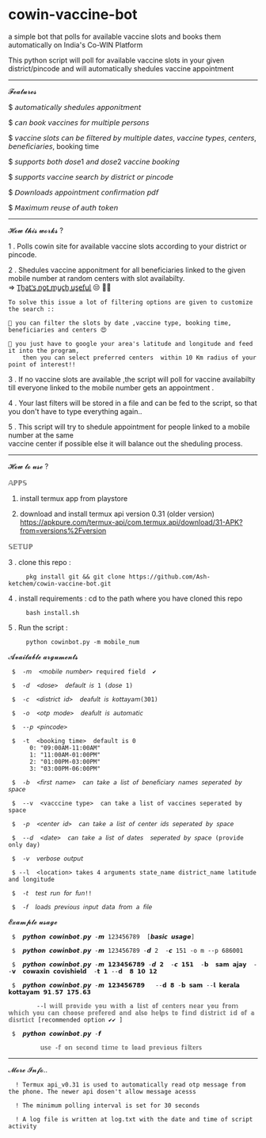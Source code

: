# cowin-vaccine-bot

a simple bot that polls for available vaccine slots and books them automatically on  India's Co-WIN Platform

This python script will poll for available vaccine slots in your given district/pincode and will automatically shedules vaccine appointment

 -----------------------------------------------------------


𝓕𝓮𝓪𝓽𝓾𝓻𝓮𝓼

$  𝘢𝘶𝘵𝘰𝘮𝘢𝘵𝘪𝘤𝘢𝘭𝘭𝘺 𝘴𝘩𝘦𝘥𝘶𝘭𝘦𝘴 𝘢𝘱𝘱𝘰𝘯𝘪𝘵𝘮𝘦𝘯𝘵

$  𝘤𝘢𝘯 𝘣𝘰𝘰𝘬 𝘷𝘢𝘤𝘤𝘪𝘯𝘦𝘴 𝘧𝘰𝘳 𝘮𝘶𝘭𝘵𝘪𝘱𝘭𝘦 𝘱𝘦𝘳𝘴𝘰𝘯𝘴

$  𝘷𝘢𝘤𝘤𝘪𝘯𝘦 𝘴𝘭𝘰𝘵𝘴 𝘤𝘢𝘯 𝘣𝘦 𝘧𝘪𝘭𝘵𝘦𝘳𝘦𝘥 𝘣𝘺 𝘮𝘶𝘭𝘵𝘪𝘱𝘭𝘦 𝘥𝘢𝘵𝘦𝘴, 𝘷𝘢𝘤𝘤𝘪𝘯𝘦 𝘵𝘺𝘱𝘦𝘴, 𝘤𝘦𝘯𝘵𝘦𝘳𝘴, 𝘣𝘦𝘯𝘦𝘧𝘪𝘤𝘪𝘢𝘳𝘪𝘦𝘴, booking time

$  𝘴𝘶𝘱𝘱𝘰𝘳𝘵𝘴 𝘣𝘰𝘵𝘩 𝘥𝘰𝘴𝘦1 𝘢𝘯𝘥 𝘥𝘰𝘴𝘦2 𝘷𝘢𝘤𝘤𝘪𝘯𝘦 𝘣𝘰𝘰𝘬𝘪𝘯𝘨

$  𝘴𝘶𝘱𝘱𝘰𝘳𝘵𝘴 𝘷𝘢𝘤𝘤𝘪𝘯𝘦 𝘴𝘦𝘢𝘳𝘤𝘩 𝘣𝘺 𝘥𝘪𝘴𝘵𝘳𝘪𝘤𝘵 𝘰𝘳 𝘱𝘪𝘯𝘤𝘰𝘥𝘦

$ 𝘋𝘰𝘸𝘯𝘭𝘰𝘢𝘥𝘴 𝘢𝘱𝘱𝘰𝘪𝘯𝘵𝘮𝘦𝘯𝘵 𝘤𝘰𝘯𝘧𝘪𝘳𝘮𝘢𝘵𝘪𝘰𝘯 𝘱𝘥𝘧

$ 𝘔𝘢𝘹𝘪𝘮𝘶𝘮 𝘳𝘦𝘶𝘴𝘦 𝘰𝘧 𝘢𝘶𝘵𝘩 𝘵𝘰𝘬𝘦𝘯 

  
  -----------------------------------------------------------


𝓗𝓸𝔀 𝓽𝓱𝓲𝓼 𝔀𝓸𝓻𝓴𝓼  ?

1 . Polls cowin site for available vaccine slots according to your district or pincode.

2 . Shedules vaccine apponitment for all beneficiaries linked to the given mobile number at random centers with slot availabilty.  
     => T̳h̳a̳t̳'̳s̳ ̳n̳o̳t̳ ̳m̳u̳c̳h̳ ̳u̳s̳e̳f̳u̳l̳ 😒 🤦‍♂️

    To solve this issue a lot of filtering options are given to customize the search ::
    
    🎀 you can filter the slots by date ,vaccine type, booking time, beneficiaries and centers 😍
    
    🎀 you just have to google your area's latitude and longitude and feed it into the program,
        then you can select preferred centers  within 10 Km radius of your point of interest!!
        
3 . If no vaccine slots are available ,the script will poll for vaccine availabilty till everyone  linked to  the mobile number gets an appointment .

4 . Your last filters will be stored in a file and can be fed to the script, so that you don't have  to type everything again..

5 . This script will try to shedule appointment for people linked to a mobile number at the same    
    vaccine center if possible else it will balance out the sheduling process.
    
 
 
  ------------------------------------------------------------
 
  
 𝓗𝓸𝔀 𝓽𝓸 𝓾𝓼𝓮  ?
  
  𝔸ℙℙ𝕊
  
  1. install termux app from playstore 
  
  2. download and install termux api version 0.31 (older version) 
     https://apkpure.com/termux-api/com.termux.api/download/31-APK?from=versions%2Fversion
     
  𝕊𝔼𝕋𝕌ℙ   
  
  3 . clone this repo :  
  
         pkg install git && git clone https://github.com/Ash-ketchem/cowin-vaccine-bot.git
         
  4 . install requirements :
         cd to the path where you have cloned this repo
         
         bash install.sh
         
  5 . Run the script :
  
         python cowinbot.py -m mobile_num 
 
 
 
 
         
  𝓐𝓿𝓪𝓲𝓵𝓪𝓫𝓵𝓮 𝓪𝓻𝓰𝓾𝓶𝓮𝓷𝓽𝓼
  
     $  -𝘮  <𝘮𝘰𝘣𝘪𝘭𝘦 𝘯𝘶𝘮𝘣𝘦𝘳> required field  ✔
     
     $  -𝘥  <𝘥𝘰𝘴𝘦>  𝘥𝘦𝘧𝘢𝘶𝘭𝘵 𝘪𝘴 1 (𝘥𝘰𝘴𝘦 1)
     
     $  -𝘤  <𝘥𝘪𝘴𝘵𝘳𝘪𝘤𝘵 𝘪𝘥>  𝘥𝘦𝘢𝘧𝘶𝘭𝘵 𝘪𝘴 𝘬𝘰𝘵𝘵𝘢𝘺𝘢𝘮(301)
     
     $  -𝘰  <𝘰𝘵𝘱 𝘮𝘰𝘥𝘦>  𝘥𝘦𝘢𝘧𝘶𝘭𝘵 𝘪𝘴 𝘢𝘶𝘵𝘰𝘮𝘢𝘵𝘪𝘤
     
     $  --𝘱 <𝘱𝘪𝘯𝘤𝘰𝘥𝘦>
     
     $  -𝚝  <𝚋𝚘𝚘𝚔𝚒𝚗𝚐 𝚝𝚒𝚖𝚎>  𝚍𝚎𝚏𝚊𝚞𝚕𝚝 𝚒𝚜 𝟶 
          𝟶: "𝟶𝟿:𝟶𝟶𝙰𝙼-𝟷𝟷:𝟶𝟶𝙰𝙼"
          𝟷: "𝟷𝟷:𝟶𝟶𝙰𝙼-𝟶𝟷:𝟶𝟶𝙿𝙼"
          𝟸: "𝟶𝟷:𝟶𝟶𝙿𝙼-𝟶𝟹:𝟶𝟶𝙿𝙼"
          𝟹: "𝟶𝟹:𝟶𝟶𝙿𝙼-𝟶𝟼:𝟶𝟶𝙿𝙼"
          
     $  -𝘣  <𝘧𝘪𝘳𝘴𝘵 𝘯𝘢𝘮𝘦>  𝘤𝘢𝘯 𝘵𝘢𝘬𝘦 𝘢 𝘭𝘪𝘴𝘵 𝘰𝘧 𝘣𝘦𝘯𝘦𝘧𝘪𝘤𝘪𝘢𝘳𝘺 𝘯𝘢𝘮𝘦𝘴 𝘴𝘦𝘱𝘦𝘳𝘢𝘵𝘦𝘥 𝘣𝘺 𝘴𝘱𝘢𝘤𝘦
          
     $  --v  <vacccine type>  can take a list of vaccines seperated by space
     
     $  -𝘱  <𝘤𝘦𝘯𝘵𝘦𝘳 𝘪𝘥>  𝘤𝘢𝘯 𝘵𝘢𝘬𝘦 𝘢 𝘭𝘪𝘴𝘵 𝘰𝘧 𝘤𝘦𝘯𝘵𝘦𝘳 𝘪𝘥𝘴 𝘴𝘦𝘱𝘦𝘳𝘢𝘵𝘦𝘥 𝘣𝘺 𝘴𝘱𝘢𝘤𝘦
     
     $  --𝘥  <𝘥𝘢𝘵𝘦>  𝘤𝘢𝘯 𝘵𝘢𝘬𝘦 𝘢 𝘭𝘪𝘴𝘵 𝘰𝘧 𝘥𝘢𝘵𝘦𝘴  𝘴𝘦𝘱𝘦𝘳𝘢𝘵𝘦𝘥 𝘣𝘺 𝘴𝘱𝘢𝘤𝘦 (provide only day)
     
     $  -𝘷  𝘷𝘦𝘳𝘣𝘰𝘴𝘦 𝘰𝘶𝘵𝘱𝘶𝘵
     
     $ --𝚕  <𝚕𝚘𝚌𝚊𝚝𝚒𝚘𝚗> 𝚝𝚊𝚔𝚎𝚜 𝟺 𝚊𝚛𝚐𝚞𝚖𝚎𝚗𝚝𝚜 𝚜𝚝𝚊𝚝𝚎_𝚗𝚊𝚖𝚎 𝚍𝚒𝚜𝚝𝚛𝚒𝚌𝚝_𝚗𝚊𝚖𝚎 𝚕𝚊𝚝𝚒𝚝𝚞𝚍𝚎 𝚊𝚗𝚍 𝚕𝚘𝚗𝚐𝚒𝚝𝚞𝚍𝚎
     
     $  -𝘵  𝘵𝘦𝘴𝘵 𝘳𝘶𝘯 𝘧𝘰𝘳 𝘧𝘶𝘯!!
     
     $  -𝘧  𝘭𝘰𝘢𝘥𝘴 𝘱𝘳𝘦𝘷𝘪𝘰𝘶𝘴 𝘪𝘯𝘱𝘶𝘵 𝘥𝘢𝘵𝘢 𝘧𝘳𝘰𝘮 𝘢 𝘧𝘪𝘭𝘦
     
     
     
     
  𝓔𝔁𝓪𝓶𝓹𝓵𝓮 𝓾𝓼𝓪𝓰𝓮
     
     $  𝙥𝙮𝙩𝙝𝙤𝙣 𝙘𝙤𝙬𝙞𝙣𝙗𝙤𝙩.𝙥𝙮 -𝙢 123456789  [𝙗𝙖𝙨𝙞𝙘 𝙪𝙨𝙖𝙜𝙚]
     
     $  𝙥𝙮𝙩𝙝𝙤𝙣 𝙘𝙤𝙬𝙞𝙣𝙗𝙤𝙩.𝙥𝙮 -𝙢 123456789 -𝙙 2  -𝙘 151 -o m --p 686001
     
     $  𝙥𝙮𝙩𝙝𝙤𝙣 𝙘𝙤𝙬𝙞𝙣𝙗𝙤𝙩.𝙥𝙮 -𝙢 𝟭𝟮𝟯𝟰𝟱𝟲𝟳𝟴𝟵 -𝙙 𝟮  -𝙘 𝟭𝟱𝟭  -𝗯  𝘀𝗮𝗺 𝗮𝗷𝗮𝘆  --𝘃  𝗰𝗼𝘄𝗮𝘅𝗶𝗻 𝗰𝗼𝘃𝗶𝘀𝗵𝗶𝗲𝗹𝗱  -𝘁 𝟭 --𝗱  𝟴 𝟭𝟬 𝟭𝟮
     
     $  𝙥𝙮𝙩𝙝𝙤𝙣 𝙘𝙤𝙬𝙞𝙣𝙗𝙤𝙩.𝙥𝙮 -𝙢 𝟭𝟮𝟯𝟰𝟱𝟲𝟳𝟴𝟵   --𝗱 𝟴 -𝗯 𝘀𝗮𝗺 --𝗹 𝗸𝗲𝗿𝗮𝗹𝗮 𝗸𝗼𝘁𝘁𝗮𝘆𝗮𝗺 𝟵𝟭.𝟱𝟳 𝟭𝟳𝟱.𝟲𝟯
     
            --𝕝 𝕨𝕚𝕝𝕝 𝕡𝕣𝕠𝕧𝕚𝕕𝕖 𝕪𝕠𝕦 𝕨𝕚𝕥𝕙 𝕒 𝕝𝕚𝕤𝕥 𝕠𝕗 𝕔𝕖𝕟𝕥𝕖𝕣𝕤 𝕟𝕖𝕒𝕣 𝕪𝕠𝕦 𝕗𝕣𝕠𝕞 𝕨𝕙𝕚𝕔𝕙 𝕪𝕠𝕦 𝕔𝕒𝕟 𝕔𝕙𝕠𝕠𝕤𝕖 𝕡𝕣𝕖𝕗𝕖𝕣𝕖𝕕 𝕒𝕟𝕕 𝕒𝕝𝕤𝕠 𝕙𝕖𝕝𝕡𝕤 𝕥𝕠 𝕗𝕚𝕟𝕕 𝕕𝕚𝕤𝕥𝕣𝕚𝕔𝕥 𝕚𝕕 𝕠𝕗 𝕒 𝕕𝕚𝕤𝕣𝕥𝕚𝕔𝕥 [recommended option ✔✔ ]
             
     $  𝙥𝙮𝙩𝙝𝙤𝙣 𝙘𝙤𝙬𝙞𝙣𝙗𝙤𝙩.𝙥𝙮 -𝙛
     
             𝕦𝕤𝕖 -𝕗 𝕠𝕟 𝕤𝕖𝕔𝕠𝕟𝕕 𝕥𝕚𝕞𝕖 𝕥𝕠 𝕝𝕠𝕒𝕕 𝕡𝕣𝕖𝕧𝕚𝕠𝕦𝕤 𝕗𝕚𝕝𝕥𝕖𝕣𝕤
     
     
     
            
 
 
  -----------------------------------------------------------
   
   𝓜𝓸𝓻𝓮 𝓘𝓷𝓯𝓸..
   
      ! Termux api_v0.31 is used to automatically read otp message from the phone. The newer api dosen't allow message acesss 
   
      ! The minimum polling interval is set for 30 seconds
   
      ! A log file is written at log.txt with the date and time of script activity
  
    
    
    
         
   


   


